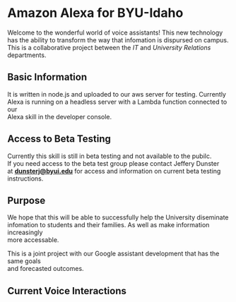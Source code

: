 Amazon Alexa for BYU-Idaho
==========================
Welcome to the wonderful world of voice assistants! This new technology  
has the ability to transform the way that infomation is dispursed on campus.  
This is a collaborative project between the _IT_ and _University Relations_   
departments.  

## Basic Information
It is written in node.js and uploaded to our aws server for testing. Currently  
Alexa is running on a headless server with a Lambda function connected to our   
Alexa skill in the developer console.   

## Access to Beta Testing
Currently this skill is still in beta testing and not available to the pubilc.  
If you need access to the beta test group please contact Jeffery Dunster  
at **dunsterj@byui.edu** for access and information on current beta testing   
instructions.   

## Purpose
We hope that this will be able to successfully help the University diseminate   
infomation to students and their families. As well as make information increasingly  
more accessable.  

This is a joint project with our Google assistant development that has the same goals  
and forecasted outcomes.   

## Current Voice Interactions

